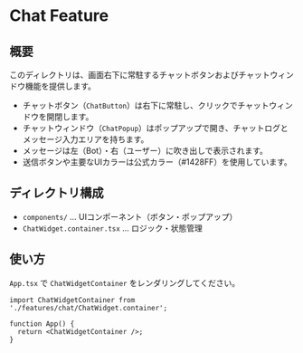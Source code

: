 # Chat Feature

## 概要

このディレクトリは、画面右下に常駐するチャットボタンおよびチャットウィンドウ機能を提供します。

- チャットボタン（`ChatButton`）は右下に常駐し、クリックでチャットウィンドウを開閉します。
- チャットウィンドウ（`ChatPopup`）はポップアップで開き、チャットログとメッセージ入力エリアを持ちます。
- メッセージは左（Bot）・右（ユーザー）に吹き出しで表示されます。
- 送信ボタンや主要なUIカラーは公式カラー（#1428FF）を使用しています。

## ディレクトリ構成

- `components/` ... UIコンポーネント（ボタン・ポップアップ）
- `ChatWidget.container.tsx` ... ロジック・状態管理

## 使い方

`App.tsx` で `ChatWidgetContainer` をレンダリングしてください。

```
import ChatWidgetContainer from './features/chat/ChatWidget.container';

function App() {
  return <ChatWidgetContainer />;
} 